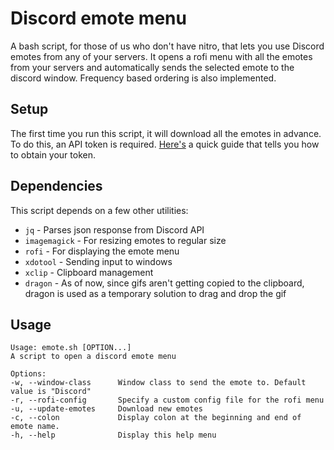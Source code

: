 # Discord emote menu

A bash script, for those of us who don't have nitro, that lets you use Discord emotes from any of your servers. It opens a rofi menu with all the emotes from your servers and automatically sends the selected emote to the discord window. Frequency based ordering is also implemented.

## Setup

The first time you run this script, it will download all the emotes in advance. To do this, an API token is required. [Here's](https://github.com/Tyrrrz/DiscordChatExporter/wiki/Obtaining-Token-and-Channel-IDs#how-to-get-a-user-token) a quick guide that tells you how to obtain your token.

## Dependencies

This script depends on a few other utilities:

- `jq` - Parses json response from Discord API
- `imagemagick` - For resizing emotes to regular size
- `rofi` - For displaying the emote menu
- `xdotool` - Sending input to windows
- `xclip` - Clipboard management
- `dragon` - As of now, since gifs aren't getting copied to the clipboard, dragon is used as a temporary solution to drag and drop the gif

## Usage

```
Usage: emote.sh [OPTION...]
A script to open a discord emote menu

Options:
-w, --window-class      Window class to send the emote to. Default value is "Discord"
-r, --rofi-config       Specify a custom config file for the rofi menu
-u, --update-emotes     Download new emotes
-c, --colon             Display colon at the beginning and end of emote name.
-h, --help              Display this help menu
```
